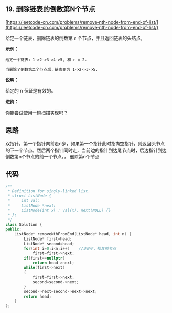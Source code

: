 ## 19. 删除链表的倒数第N个节点
[https://leetcode-cn.com/problems/remove-nth-node-from-end-of-list/](https://leetcode-cn.com/problems/remove-nth-node-from-end-of-list/)

给定一个链表，删除链表的倒数第 n 个节点，并且返回链表的头结点。

**示例：**
```
给定一个链表: 1->2->3->4->5, 和 n = 2.

当删除了倒数第二个节点后，链表变为 1->2->3->5.
```
**说明：**

给定的 n 保证是有效的。

**进阶：**

你能尝试使用一趟扫描实现吗？

## 思路
双指针，第一个指针向前走n步，如果第一个指针此时指向空指针，则返回头节点的下一个节点。然后两个指针同时走，当前边的指针到达尾节点时，后边指针到达倒数第n个节点的前一个节点。，
删除第n个节点

## 代码
```C++
/**
 * Definition for singly-linked list.
 * struct ListNode {
 *     int val;
 *     ListNode *next;
 *     ListNode(int x) : val(x), next(NULL) {}
 * };
 */
class Solution {
public:
    ListNode* removeNthFromEnd(ListNode* head, int n) {
        ListNode* first=head;
        ListNode* second=head;
        for(int i=0;i<n;i++)    //走N步，找其前节点
            first=first->next;
        if(first==nullptr)
            return head->next;
        while(first->next)
        {
            first=first->next;
            second=second->next;
        }
        second->next=second->next->next;
        return head;
    }
};
```
